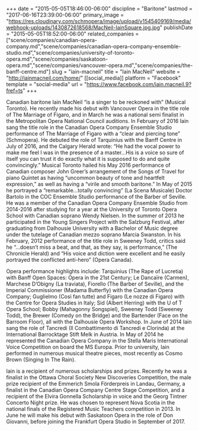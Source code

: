+++
date = "2015-05-05T18:46:00-06:00"
discipline = "Baritone"
lastmod = "2017-06-16T23:39:00-06:00"
primary_image = "https://res.cloudinary.com/schmopera/image/upload/v1545409169/media/webhook-uploads/1430872618568/MacNeil-IainSquare.jpg.jpg"
publishDate = "2015-05-05T18:52:00-06:00"
related_companies = ["scene/companies/canadian-opera-company.md","scene/companies/canadian-opera-company-ensemble-studio.md","scene/companies/university-of-toronto-opera.md","scene/companies/saskatoon-opera.md","scene/companies/vancouver-opera.md","scene/companies/the-banff-centre.md"]
slug = "iain-macneil"
title = "Iain MacNeil"
website = "http://iainmacneil.com/home/"
[[social_media]]
platform = "Facebook"
template = "social-media"
url = "https://www.facebook.com/iain.macneil.9?fref=ts"
+++

Canadian baritone Iain MacNeil “is a singer to be reckoned with” (Musical Toronto). He recently made his debut with Vancouver Opera in the title role of The Marriage of Figaro, and in March he was a national semi finalist in the Metropolitan Opera National Council auditions. In February of 2016 Iain sang the title role in the Canadian Opera Company Ensemble Studio performance of The Marriage of Figaro with a “clear and piercing tone” (Schmopera). He debuted the role of Tarquinius with the Banff Centre in July of 2016, and the Calgary Herald wrote: “He had the vocal power to make me feel I was in the presence of a master…His is a voice so sure of itself you can trust it do exactly what it is supposed to do and quite convincingly.” Musical Toronto hailed his May 2016 performance of Canadian composer John Greer’s arrangement of the Songs of Travel for piano Quintet as having “uncommon beauty of tone and heartfelt expression,” as well as having a “virile and smooth baritone.” In May of 2015 he portrayed a “remarkable…totally convincing” (La Scena Musicale) Doctor Bartolo in the COC Ensemble Studio performance of the Barber of Seville. He was a member of the Canadian Opera Company Ensemble Studio from 2014-2016 after studying for a year at the University of Toronto Opera School with Canadian soprano Wendy Nielsen. In the summer of 2013 he participated in the Young Singers Project with the Salzburg Festival, after graduating from Dalhousie University with a Bachelor of Music degree under the tutelage of Canadian mezzo soprano Marcia Swanston. In his February, 2012 performance of the title role in Sweeney Todd, critics said he “…doesn’t miss a beat, and that, as they say, is performance,” (The Chronicle Herald) and “His voice and diction were excellent and he easily portrayed the conflicted anti-hero” (Opera Canada).

Opera performance highlights include: Tarquinius (The Rape of Lucretia) with Banff Open Spaces: Opera in the 21st Century; Le Dancaïre (Carmen), Marchese D’Obigny (La traviata), Fiorello (The Barber of Seville), and the Imperial Commissioner (Madama Butterfly) with the Canadian Opera Company; Guglielmo (Così fan tutte) and Figaro (Le nozze di Figaro) with the Centre for Opera Studies in Italy; Sid (Albert Herring) with the U of T Opera School; Bobby (Mahagonny Songspiel), Sweeney Todd (Sweeney Todd), the Brewer (Comedy on the Bridge) and the Bartender (Face on the Barroom Floor), all with the Dalhousie Opera Workshop. In June of 2014 Iain sang the role of Tancredi (Il Combattimento di Tancredi e Clorinda) at the International Barrocktage Stift Melk in Austria. In May of 2014 he represented the Canadian Opera Company in the Stella Maris International Voice Competition on board the MS Europa. Prior to university, Iain performed in numerous musical theatre pieces, most recently as Cosmo Brown (Singing In The Rain).

Iain is a recipient of numerous scholarships and prizes. Recently he was a finalist in the Ottawa Choral Society New Discoveries Competition, the male prize recipient of the Emmerich Smola Förderpreis in Landau, Germany, a finalist in the Canadian Opera Company Centre Stage Competition, and a recipient of the Elvira Gonnella Scholarship in voice and the Georg Tintner Concerto Night prize. He was chosen to represent Nova Scotia in the national finals of the Registered Music Teachers competition in 2013. In June he will make his debut with Saskatoon Opera in the role of Don Giovanni, before joining the Frankfurt Opera Studio in September of 2017.
